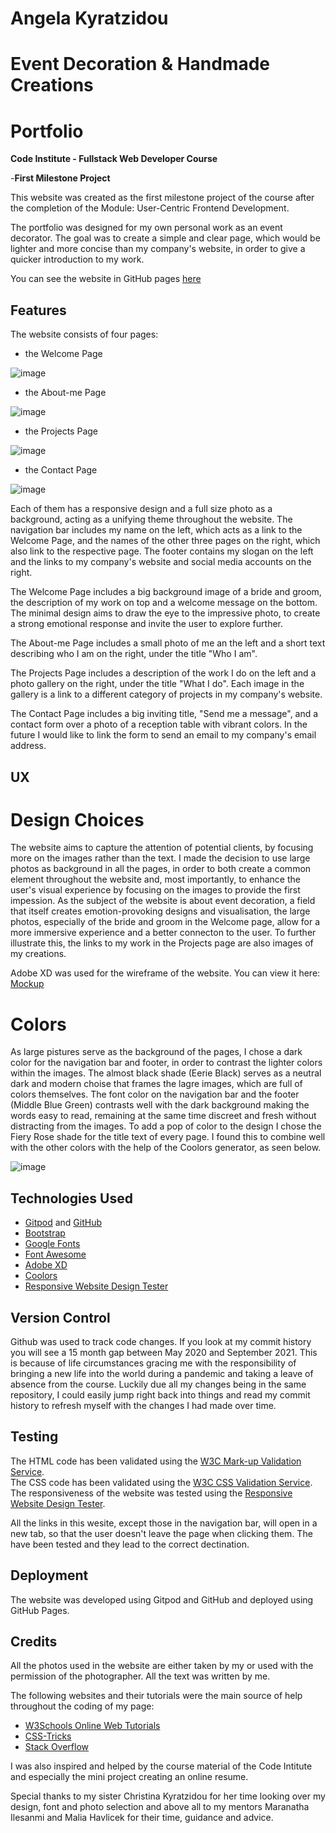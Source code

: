  # **Angela Kyratzidou**
 # **Event Decoration & Handmade Creations**
 # **Portfolio**


 **Code Institute - Fullstack Web Developer Course**

-**First Milestone Project**

This website was created as the first milestone project of the course after the completion of the Module: User-Centric Frontend Development.

The portfolio was designed for my own personal work as an event decorator.
The goal was to create a simple and clear page, which would be lighter and more concise than my company's website, in order to give a quicker introduction to my work.

You can see the website in GitHub pages [here](https://github.com/angela6gr/First-Milestone-Project)

## Features

The website consists of four pages:
- the Welcome Page

![image](https://user-images.githubusercontent.com/46530986/135752972-746944a6-dfa3-4ff4-970e-4302eab126f2.png)


- the About-me Page

![image](https://user-images.githubusercontent.com/46530986/135756083-8053d5c2-ecc8-4139-9477-f17f2e59108e.png)



- the Projects Page

![image](https://user-images.githubusercontent.com/46530986/135753257-2b5613cd-21e4-45c2-a1dd-90a31e82df33.png)


- the Contact Page

![image](https://user-images.githubusercontent.com/46530986/135753274-32c7bbc9-62a8-4c8c-a146-828006380b8f.png)



Each of them has a responsive design and a full size photo as a background, acting as a unifying theme throughout the website. 
The navigation bar includes my name on the left, which acts as a link to the Welcome Page, and the names of the other three pages on the right, which also link to the respective page.
The footer contains my slogan on the left and the links to my company's website and social media accounts on the right.

The Welcome Page includes a big background image of a bride and groom, the description of my work on top and a welcome message on the bottom.
The minimal design aims to draw the eye to the impressive photo, to create a strong emotional response and invite the user to explore further.

The About-me Page includes a small photo of me an the left and a short text describing who I am on the right, under the title "Who I am".

The Projects Page includes a description of the work I do on the left and a photo gallery on the right, under the title "What I do".
Each image in the gallery is a link to a different category of projects in my company's website.

The Contact Page includes a big inviting title, "Send me a message", and a contact form over a photo of a reception table with vibrant colors.
In the future I would like to link the form to send an email to my company's email address.



## UX

# Design Choices

The website aims to capture the attention of potential clients, by focusing more on the images rather than the text. I made the decision to use large photos as background in all the pages, in order to both create a common element throughout the website and, most importantly, to enhance the user's visual experience by focusing on the images to provide the first impession. As the subject of the website is about event decoration, a field that itself creates emotion-provoking designs and visualisation, the large photos, especially of the bride and groom in the Welcome page, allow for a more immersive experience and a better connecton to the user.
To further illustrate this, the links to my work in the Projects page are also images of my creations.

Adobe XD was used for the wireframe of the website. You can view it here: [Mockup](https://xd.adobe.com/view/bf6598a4-f4f3-445b-5cd0-cc320a72cd5c-c954/)

# Colors

As large pistures serve as the background of the pages, I chose a dark color for the navigation bar and footer, in order to contrast the lighter colors within the images. The almost black shade (Eerie Black) serves as a neutral dark and modern choise that frames the lagre images, which are full of colors themselves. 
The font color on the navigation bar and the footer (Middle Blue Green) contrasts well with the dark background making the words easy to read, remaining at the same time discreet and fresh without distracting from the images.
To add a pop of color to the design I chose the Fiery Rose shade for the title text of every page. I found this to combine well with the other colors with the help of the Coolors generator, as seen below.

![image](https://user-images.githubusercontent.com/46530986/135755477-335b05f6-af0a-4049-8c29-d1b6379cd2cc.png)



## Technologies Used

- [Gitpod](https://www.gitpod.io/) and [GitHub](https://github.com/)
- [Bootstrap](https://getbootstrap.com/)
- [Google Fonts](https://fonts.google.com/)
- [Font Awesome](https://fontawesome.com/)
- [Adobe XD](https://www.adobe.com/products/xd.html)
- [Coolors](https://coolors.co/)
- [Responsive Website Design Tester](https://responsivedesignchecker.com/)

## Version Control

Github was used to track code changes. If you look at my commit history you will see a 15 month gap between May 2020 and September 2021. This is because of life circumstances gracing me with the responsibility of bringing a new life into the world during a pandemic and taking a leave of absence from the course. Luckily due all my changes being in the same repository, I could easily jump right back into things and read my commit history to refresh myself with the changes I had made over time. 



## Testing

The HTML code has been validated using the [W3C Mark-up Validation Service](https://validator.w3.org/).  
The CSS code has been validated using the [W3C CSS Validation Service](https://jigsaw.w3.org/css-validator/).  
The responsiveness of the website was tested using the [Responsive Website Design Tester](https://responsivedesignchecker.com/).

All the links in this wesite, except those in the navigation bar, will open in a new tab, so that the user doesn't leave the page when clicking them. The have been tested and they lead to the correct dectination. 

## Deployment

The website was developed using Gitpod and GitHub and deployed using GitHub Pages.

## Credits

All the photos used in the website are either taken by my or used with the permission of the photographer.
All the text was written by me. 

The following websites and their tutorials were the main source of help throughout the coding of my page:
- [W3Schools Online Web Tutorials](https://www.w3schools.com/)
- [CSS-Tricks](https://css-tricks.com/)
- [Stack Overflow](https://stackoverflow.com/)

I was also inspired and helped by the course material of the Code Intitute and especially the mini project creating an online resume.

Special thanks to my sister Christina Kyratzidou for her time looking over my design, font and photo selection and above all to my mentors Maranatha Ilesanmi and Malia Havlicek for their time, guidance and advice.










